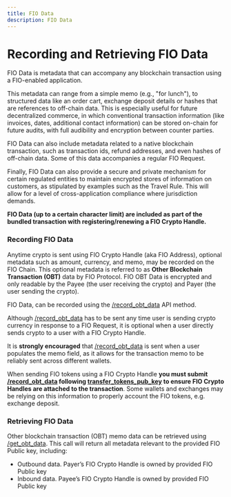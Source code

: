 ```yaml
---
title: FIO Data
description: FIO Data
---
```


# Recording and Retrieving FIO Data

FIO Data is metadata that can accompany any blockchain transaction using a FIO-enabled application.

This metadata can range from a simple memo (e.g., "for lunch"), to structured data like an order cart, exchange deposit details or hashes that are references to off-chain data. This is especially useful for future decentralized commerce, in which conventional transaction information (like invoices, dates, additional contact information) can be stored on-chain for future audits, with full audibility and encryption between counter parties.

FIO Data can also include metadata related to a native blockchain transaction, such as transaction ids, refund addresses, and even hashes of off-chain data. Some of this data accompanies a regular FIO Request.

Finally, FIO Data can also provide a secure and private mechanism for certain regulated entities to maintain encrypted stores of information on customers, as stipulated by examples such as the Travel Rule. This will allow for a level of cross-application compliance where jurisdiction demands.

**FIO Data (up to a certain character limit) are included as part of the bundled transaction with registering/renewing a FIO Crypto Handle.**

### Recording FIO Data

Anytime crypto is sent using FIO Crypto Handle (aka FIO Address), optional metadata such as amount, currency, and memo, may be recorded on the FIO Chain. This optional metadata is referred to as **Other Blockchain Transaction (OBT)** data by FIO Protocol. FIO OBT Data is encrypted and only readable by the Payee (the user receiving the crypto) and Payer (the user sending the crypto).

FIO Data, can be recorded using the [/record_obt_data]({{site.baseurl}}/pages/api/fio-api/#options-recordobt) API method.

Although [/record_obt_data]({{site.baseurl}}/pages/api/fio-api/#options-recordobt) has to be sent any time user is sending crypto currency in response to a FIO Request, it is optional when a user directly sends crypto to a user with a FIO Crypto Handle.

It is **strongly encouraged** that [/record_obt_data]({{site.baseurl}}/pages/api/fio-api/#options-recordobt) is sent when a user populates the memo field, as it allows for the transaction memo to be reliably sent across different wallets.

When sending FIO tokens using a FIO Crypto Handle **you must submit [/record_obt_data]({{site.baseurl}}/pages/api/fio-api/#options-recordobt) following [transfer_tokens_pub_key]({{site.baseurl}}/pages/api/fio-api/#options-trnsfiopubky) to ensure FIO Crypto Handles are attached to the transaction**. Some wallets and exchanges may be relying on this information to properly account the FIO tokens, e.g. exchange deposit.

### Retrieving FIO Data

Other blockchain transaction (OBT) memo data can be retrieved using [/get_obt_data]({{site.baseurl}}/pages/api/fio-api/#post-/get_obt_data). This call will return all metadata relevant to the provided FIO Public key, including:

* Outbound data. Payer’s FIO Crypto Handle is owned by provided FIO Public key
* Inbound data. Payee’s FIO Crypto Handle is owned by provided FIO Public key